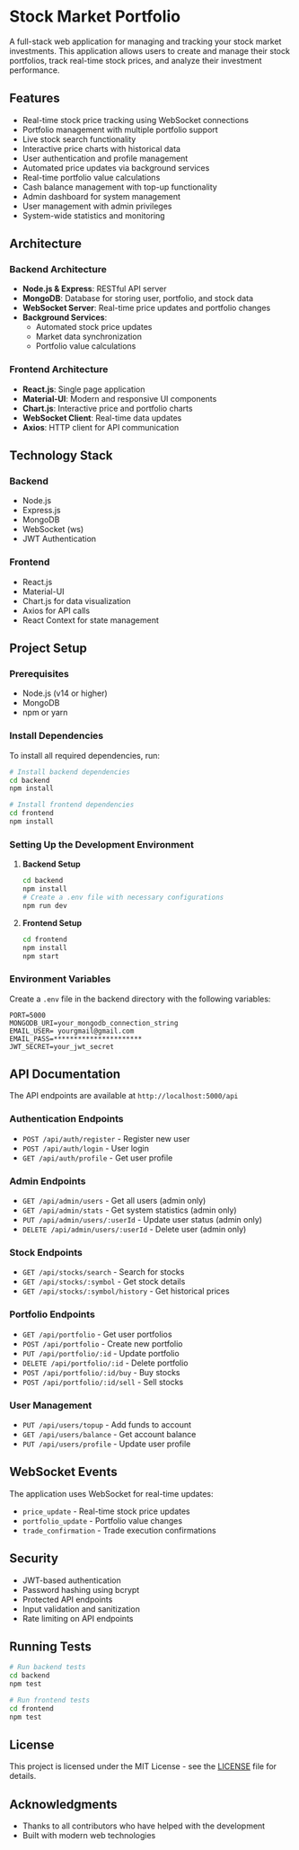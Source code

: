 # Stock Market Portfolio

A full-stack web application for managing and tracking your stock market investments. This application allows users to create and manage their stock portfolios, track real-time stock prices, and analyze their investment performance.

## Features

- Real-time stock price tracking using WebSocket connections
- Portfolio management with multiple portfolio support
- Live stock search functionality
- Interactive price charts with historical data
- User authentication and profile management
- Automated price updates via background services
- Real-time portfolio value calculations
- Cash balance management with top-up functionality
- Admin dashboard for system management
- User management with admin privileges
- System-wide statistics and monitoring

## Architecture

### Backend Architecture
- **Node.js & Express**: RESTful API server
- **MongoDB**: Database for storing user, portfolio, and stock data
- **WebSocket Server**: Real-time price updates and portfolio changes
- **Background Services**: 
  - Automated stock price updates
  - Market data synchronization
  - Portfolio value calculations

### Frontend Architecture
- **React.js**: Single page application
- **Material-UI**: Modern and responsive UI components
- **Chart.js**: Interactive price and portfolio charts
- **WebSocket Client**: Real-time data updates
- **Axios**: HTTP client for API communication

## Technology Stack

### Backend
- Node.js
- Express.js
- MongoDB
- WebSocket (ws)
- JWT Authentication

### Frontend
- React.js
- Material-UI
- Chart.js for data visualization
- Axios for API calls
- React Context for state management

## Project Setup

### Prerequisites
- Node.js (v14 or higher)
- MongoDB
- npm or yarn

### Install Dependencies

To install all required dependencies, run:
```bash
# Install backend dependencies
cd backend
npm install

# Install frontend dependencies
cd frontend
npm install
```

### Setting Up the Development Environment

1. **Backend Setup**
   ```bash
   cd backend
   npm install
   # Create a .env file with necessary configurations
   npm run dev
   ```

2. **Frontend Setup**
   ```bash
   cd frontend
   npm install
   npm start
   ```

### Environment Variables

Create a `.env` file in the backend directory with the following variables:
```
PORT=5000
MONGODB_URI=your_mongodb_connection_string
EMAIL_USER=	yourgmail@gmail.com
EMAIL_PASS=**********************
JWT_SECRET=your_jwt_secret

```

## API Documentation

The API endpoints are available at `http://localhost:5000/api`

### Authentication Endpoints
- `POST /api/auth/register` - Register new user
- `POST /api/auth/login` - User login
- `GET /api/auth/profile` - Get user profile

### Admin Endpoints
- `GET /api/admin/users` - Get all users (admin only)
- `GET /api/admin/stats` - Get system statistics (admin only)
- `PUT /api/admin/users/:userId` - Update user status (admin only)
- `DELETE /api/admin/users/:userId` - Delete user (admin only)

### Stock Endpoints
- `GET /api/stocks/search` - Search for stocks
- `GET /api/stocks/:symbol` - Get stock details
- `GET /api/stocks/:symbol/history` - Get historical prices

### Portfolio Endpoints
- `GET /api/portfolio` - Get user portfolios
- `POST /api/portfolio` - Create new portfolio
- `PUT /api/portfolio/:id` - Update portfolio
- `DELETE /api/portfolio/:id` - Delete portfolio
- `POST /api/portfolio/:id/buy` - Buy stocks
- `POST /api/portfolio/:id/sell` - Sell stocks

### User Management
- `PUT /api/users/topup` - Add funds to account
- `GET /api/users/balance` - Get account balance
- `PUT /api/users/profile` - Update user profile

## WebSocket Events

The application uses WebSocket for real-time updates:
- `price_update` - Real-time stock price updates
- `portfolio_update` - Portfolio value changes
- `trade_confirmation` - Trade execution confirmations

## Security

- JWT-based authentication
- Password hashing using bcrypt
- Protected API endpoints
- Input validation and sanitization
- Rate limiting on API endpoints

## Running Tests

```bash
# Run backend tests
cd backend
npm test

# Run frontend tests
cd frontend
npm test
```



## License

This project is licensed under the MIT License - see the [LICENSE](LICENSE) file for details.

## Acknowledgments

- Thanks to all contributors who have helped with the development
- Built with modern web technologies 
